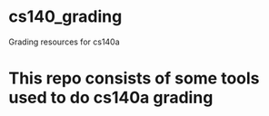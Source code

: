 # cs140_grading
Grading resources for cs140a
# This repo consists of some tools used to do cs140a grading
